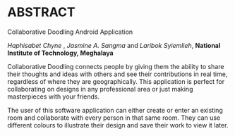 # ABSTRACT #

Collaborative Doodling Android Application

*Haphisabet Chyne* , *Jasmine A. Sangma* and *Laribok Syiemlieh*, **National Institute of Technology, Meghalaya**

Collaborative Doodling connects people by giving them the ability to share their thoughts and ideas with others and see their contributions in real time, regardless of where they are geographically. This application is perfect for collaborating on designs in any professional area or just making masterpieces with your friends.

The user of this software application can either create or enter an existing room and collaborate with every person in that same room. They can use different colours to illustrate their design and save their work to view it later.
